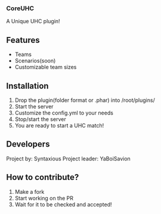 ### CoreUHC
A Unique UHC plugin!
## Features
- Teams
- Scenarios(soon)
- Customizable team sizes

## Installation
1) Drop the plugin(folder format or .phar) into /root/plugins/ 
2) Start the server
3) Customize the config.yml to your needs
4) Stop/start the server
5) You are ready to start a UHC match!

## Developers
Project by: Syntaxious
Project leader: YaBoiSavion

## How to contribute?
1) Make a fork
2) Start working on the PR
3) Wait for it to be checked and accepted!
